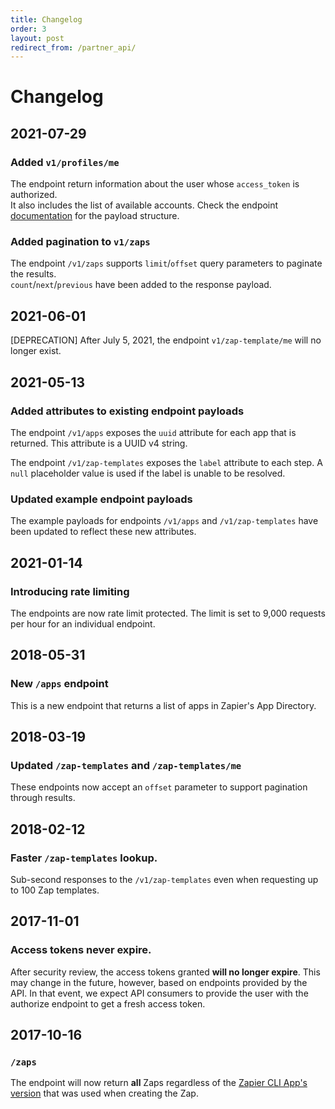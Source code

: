 ```yaml
---
title: Changelog
order: 3
layout: post
redirect_from: /partner_api/
---
```


# Changelog

## 2021-07-29
### Added `v1/profiles/me`
The endpoint return information about the user whose `access_token` is authorized.  
It also includes the list of available accounts. Check the endpoint
[documentation](https://platform.zapier.com/partner_api/endpoints#get-v1profilesme) for the payload structure.

### Added pagination to `v1/zaps`
The endpoint `/v1/zaps` supports `limit`/`offset` query parameters to paginate the results.  
`count`/`next`/`previous` have been added to the response payload.

## 2021-06-01
[DEPRECATION] After July 5, 2021, the endpoint `v1/zap-template/me` will no longer exist.

## 2021-05-13

### Added attributes to existing endpoint payloads

The endpoint `/v1/apps` exposes the `uuid` attribute for each app that is returned. This attribute is a UUID v4 string.

The endpoint `/v1/zap-templates` exposes the `label` attribute to each step. A `null` placeholder value is used if the label is unable to be resolved.

### Updated example endpoint payloads

The example payloads for endpoints `/v1/apps` and `/v1/zap-templates` have been updated to reflect these new attributes.

## 2021-01-14

### Introducing rate limiting

The endpoints are now rate limit protected. The limit is set to 9,000 requests per hour for an individual endpoint.

## 2018-05-31

### New `/apps` endpoint

This is a new endpoint that returns a list of apps in Zapier's App Directory.

## 2018-03-19

### Updated `/zap-templates` and `/zap-templates/me`

These endpoints now accept an `offset` parameter to support pagination through results.

## 2018-02-12

### Faster `/zap-templates` lookup.

Sub-second responses to the `/v1/zap-templates` even when requesting up to 100 Zap templates.

## 2017-11-01

### Access tokens never expire.

After security review, the access tokens granted **will no longer expire**. This may change in the future, however, based on endpoints provided by the API. In that event, we expect API consumers to provide the user with the authorize endpoint to get a fresh access token.

## 2017-10-16

###  `/zaps`

The endpoint will now return **all** Zaps regardless of the [Zapier CLI App's version](https://github.com/zapier/zapier-platform-cli) that was used when creating the Zap.
